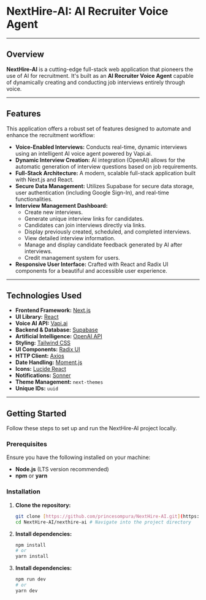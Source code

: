 # NextHire-AI: AI Recruiter Voice Agent

---

## Overview

**NextHire-AI** is a cutting-edge full-stack web application that pioneers the use of AI for recruitment. It's built as an **AI Recruiter Voice Agent** capable of dynamically creating and conducting job interviews entirely through voice.

---

## Features

This application offers a robust set of features designed to automate and enhance the recruitment workflow:

* **Voice-Enabled Interviews:** Conducts real-time, dynamic interviews using an intelligent AI voice agent powered by Vapi.ai.
* **Dynamic Interview Creation:** AI integration (OpenAI) allows for the automatic generation of interview questions based on job requirements.
* **Full-Stack Architecture:** A modern, scalable full-stack application built with Next.js and React.
* **Secure Data Management:** Utilizes Supabase for secure data storage, user authentication (including Google Sign-In), and real-time functionalities.
* **Interview Management Dashboard:**
    * Create new interviews.
    * Generate unique interview links for candidates.
    * Candidates can join interviews directly via links.
    * Display previously created, scheduled, and completed interviews.
    * View detailed interview information.
    * Manage and display candidate feedback generated by AI after interviews.
    * Credit management system for users.
* **Responsive User Interface:** Crafted with React and Radix UI components for a beautiful and accessible user experience.

---

## Technologies Used

* **Frontend Framework:** [Next.js](https://nextjs.org/)
* **UI Library:** [React](https://react.dev/)
* **Voice AI API:** [Vapi.ai](https://vapi.ai/)
* **Backend & Database:** [Supabase](https://supabase.io/)
* **Artificial Intelligence:** [OpenAI API](https://openai.com/)
* **Styling:** [Tailwind CSS](https://tailwindcss.com/)
* **UI Components:** [Radix UI](https://www.radix-ui.com/)
* **HTTP Client:** [Axios](https://axios-http.com/)
* **Date Handling:** [Moment.js](https://momentjs.com/)
* **Icons:** [Lucide React](https://lucide.dev/)
* **Notifications:** [Sonner](https://sonner.emilkowalski.com/)
* **Theme Management:** `next-themes`
* **Unique IDs:** `uuid`

---

## Getting Started

Follow these steps to set up and run the NextHire-AI project locally.

### Prerequisites

Ensure you have the following installed on your machine:

* **Node.js** (LTS version recommended)
* **npm** or **yarn**

### Installation

1.  **Clone the repository:**
    ```bash
    git clone [https://github.com/princesompura/NextHire-AI.git](https://github.com/princesompura/NextHire-AI.git)
    cd NextHire-AI/nexthire-ai # Navigate into the project directory
    ```
2.  **Install dependencies:**
    ```bash
    npm install
    # or
    yarn install
    ```
3.  **Install dependencies:**

    ```bash
    npm run dev
    # or
    yarn dev
    ```

 
